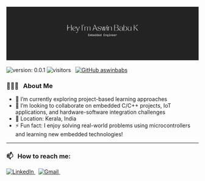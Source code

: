 ![Header](./assets/github-header-image.png)

![version: 0.0.1](https://img.shields.io/badge/version-1.0.0-blue?style=for-the-badge)
![visitors](https://api.visitorbadge.io/api/visitors?path=aswinbabs&countColor=%23697689&style=for-the-badge) &nbsp;
[![GitHub aswinbabs](https://img.shields.io/github/followers/aswinbabs?label=follow&style=for-the-badge)](https://github.com/aswinbabs) 

### 👨🏻‍💻 &nbsp; About Me

- 🌱 I’m currently exploring project-based learning approaches  
- 👯 I’m looking to collaborate on embedded C/C++ projects, IoT applications, and hardware-software integration challenges  
- 📍 Location: Kerala, India  
- ⚡ Fun fact: I enjoy solving real-world problems using microcontrollers and learning new embedded technologies!
---
### 📫 &nbsp; How to reach me:
<a href="https://www.linkedin.com/in/aswin-babu-k/">
  <img alt="LinkedIn" src="https://img.shields.io/badge/linkedin%20-%230077B5.svg?&style=for-the-badge&logo=linkedin&logoColor=white"/>
</a> &nbsp;
<a href="mailto:aswinbabzzzz@gmail.com">
  <img alt="Gmail" src="https://img.shields.io/badge/Gmail-D14836?style=for-the-badge&logo=gmail&logoColor=white" />
</a> &nbsp;
